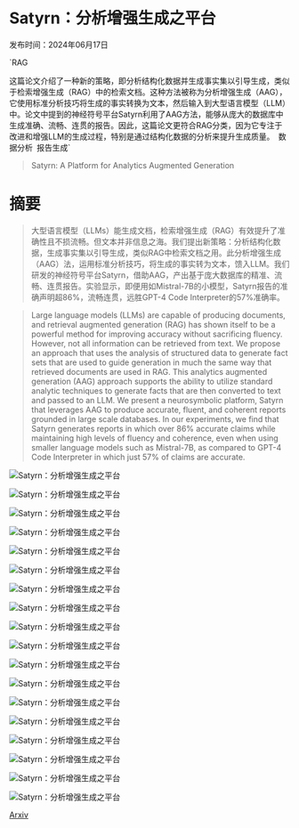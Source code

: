 # Satyrn：分析增强生成之平台

发布时间：2024年06月17日

`RAG

这篇论文介绍了一种新的策略，即分析结构化数据并生成事实集以引导生成，类似于检索增强生成（RAG）中的检索文档。这种方法被称为分析增强生成（AAG），它使用标准分析技巧将生成的事实转换为文本，然后输入到大型语言模型（LLM）中。论文中提到的神经符号平台Satyrn利用了AAG方法，能够从庞大的数据库中生成准确、流畅、连贯的报告。因此，这篇论文更符合RAG分类，因为它专注于改进和增强LLM的生成过程，特别是通过结构化数据的分析来提升生成质量。` `数据分析` `报告生成`

> Satyrn: A Platform for Analytics Augmented Generation

# 摘要

> 大型语言模型（LLMs）能生成文档，检索增强生成（RAG）有效提升了准确性且不损流畅。但文本并非信息之海。我们提出新策略：分析结构化数据，生成事实集以引导生成，类似RAG中检索文档之用。此分析增强生成（AAG）法，运用标准分析技巧，将生成的事实转为文本，馈入LLM。我们研发的神经符号平台Satyrn，借助AAG，产出基于庞大数据库的精准、流畅、连贯报告。实验显示，即便用如Mistral-7B的小模型，Satyrn报告的准确声明超86%，流畅连贯，远胜GPT-4 Code Interpreter的57%准确率。

> Large language models (LLMs) are capable of producing documents, and retrieval augmented generation (RAG) has shown itself to be a powerful method for improving accuracy without sacrificing fluency. However, not all information can be retrieved from text. We propose an approach that uses the analysis of structured data to generate fact sets that are used to guide generation in much the same way that retrieved documents are used in RAG. This analytics augmented generation (AAG) approach supports the ability to utilize standard analytic techniques to generate facts that are then converted to text and passed to an LLM. We present a neurosymbolic platform, Satyrn that leverages AAG to produce accurate, fluent, and coherent reports grounded in large scale databases. In our experiments, we find that Satyrn generates reports in which over 86% accurate claims while maintaining high levels of fluency and coherence, even when using smaller language models such as Mistral-7B, as compared to GPT-4 Code Interpreter in which just 57% of claims are accurate.

![Satyrn：分析增强生成之平台](../../../paper_images/2406.12069/x1.png)

![Satyrn：分析增强生成之平台](../../../paper_images/2406.12069/x2.png)

![Satyrn：分析增强生成之平台](../../../paper_images/2406.12069/x3.png)

![Satyrn：分析增强生成之平台](../../../paper_images/2406.12069/x4.png)

![Satyrn：分析增强生成之平台](../../../paper_images/2406.12069/x5.png)

![Satyrn：分析增强生成之平台](../../../paper_images/2406.12069/x6.png)

![Satyrn：分析增强生成之平台](../../../paper_images/2406.12069/x7.png)

![Satyrn：分析增强生成之平台](../../../paper_images/2406.12069/x8.png)

![Satyrn：分析增强生成之平台](../../../paper_images/2406.12069/x9.png)

![Satyrn：分析增强生成之平台](../../../paper_images/2406.12069/x10.png)

![Satyrn：分析增强生成之平台](../../../paper_images/2406.12069/x11.png)

![Satyrn：分析增强生成之平台](../../../paper_images/2406.12069/x12.png)

![Satyrn：分析增强生成之平台](../../../paper_images/2406.12069/x13.png)

![Satyrn：分析增强生成之平台](../../../paper_images/2406.12069/x14.png)

![Satyrn：分析增强生成之平台](../../../paper_images/2406.12069/x15.png)

![Satyrn：分析增强生成之平台](../../../paper_images/2406.12069/x16.png)

![Satyrn：分析增强生成之平台](../../../paper_images/2406.12069/x17.png)

![Satyrn：分析增强生成之平台](../../../paper_images/2406.12069/x18.png)

[Arxiv](https://arxiv.org/abs/2406.12069)
